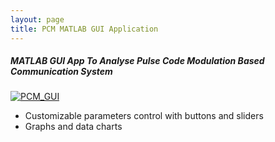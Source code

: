 ```yaml
---
layout: page
title: PCM MATLAB GUI Application 
---
```


##### MATLAB GUI App To Analyse Pulse Code Modulation Based Communication System

[![PCM_GUI]({{site.baseurl}}/public/images/projects/pcm-gui/2013-04-21-23_02_59-pcmgui.jpg)]({{site.baseurl}}/public/images/projects/pcm-gui/2013-04-21-23_02_59-pcmgui.jpg)


* Customizable parameters control with buttons and sliders
* Graphs and data charts

